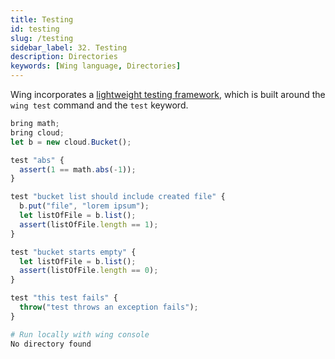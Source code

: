 ```yaml
---
title: Testing
id: testing
slug: /testing
sidebar_label: 32. Testing
description: Directories
keywords: [Wing language, Directories]
---
```


Wing incorporates a [lightweight testing framework](/docs/concepts/tests), which is built around the `wing test` command and the `test` keyword.

```js playground example title="main.w"
bring math;
bring cloud;
let b = new cloud.Bucket();

test "abs" {
  assert(1 == math.abs(-1));
}

test "bucket list should include created file" {
  b.put("file", "lorem ipsum");
  let listOfFile = b.list();
  assert(listOfFile.length == 1);
}

test "bucket starts empty" {
  let listOfFile = b.list();
  assert(listOfFile.length == 0);
}

test "this test fails" {
  throw("test throws an exception fails");
}
```

```bash title="Wing console output"
# Run locally with wing console
No directory found
```




